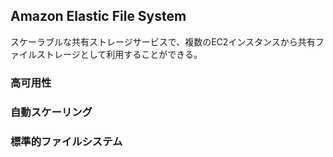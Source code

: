 ## Amazon Elastic File System

スケーラブルな共有ストレージサービスで、複数のEC2インスタンスから共有ファイルストレージとして利用することができる。

### 高可用性

### 自動スケーリング

### 標準的ファイルシステム






